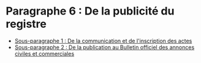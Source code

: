 # Paragraphe 6 : De la publicité du registre

- [Sous-paragraphe 1 : De la communication et de l'inscription des actes](sous-paragraphe-1)
- [Sous-paragraphe 2 : De la publication au Bulletin officiel des annonces civiles et commerciales](sous-paragraphe-2)
